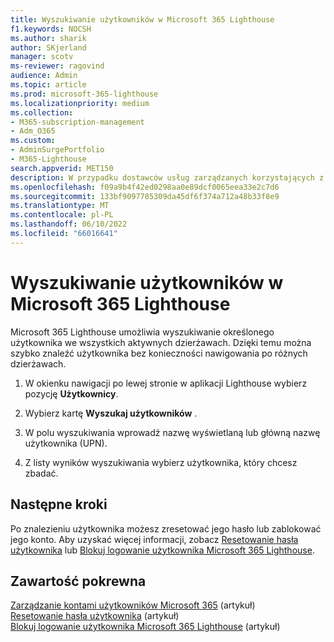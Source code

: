 ```yaml
---
title: Wyszukiwanie użytkowników w Microsoft 365 Lighthouse
f1.keywords: NOCSH
ms.author: sharik
author: SKjerland
manager: scotv
ms-reviewer: ragovind
audience: Admin
ms.topic: article
ms.prod: microsoft-365-lighthouse
ms.localizationpriority: medium
ms.collection:
- M365-subscription-management
- Adm_O365
ms.custom:
- AdminSurgePortfolio
- M365-Lighthouse
search.appverid: MET150
description: W przypadku dostawców usług zarządzanych korzystających z Microsoft 365 Lighthouse dowiedz się, jak wyszukiwać użytkowników.
ms.openlocfilehash: f09a9b4f42ed0298aa0e89dcf0065eea33e2c7d6
ms.sourcegitcommit: 133bf9097785309da45df6f374a712a48b33f8e9
ms.translationtype: MT
ms.contentlocale: pl-PL
ms.lasthandoff: 06/10/2022
ms.locfileid: "66016641"
---
```

# <a name="search-for-users-in-microsoft-365-lighthouse"></a>Wyszukiwanie użytkowników w Microsoft 365 Lighthouse

Microsoft 365 Lighthouse umożliwia wyszukiwanie określonego użytkownika we wszystkich aktywnych dzierżawach. Dzięki temu można szybko znaleźć użytkownika bez konieczności nawigowania po różnych dzierżawach.

1. W okienku nawigacji po lewej stronie w aplikacji Lighthouse wybierz pozycję **Użytkownicy**.

2. Wybierz kartę **Wyszukaj użytkowników** .

3. W polu wyszukiwania wprowadź nazwę wyświetlaną lub główną nazwę użytkownika (UPN).

4. Z listy wyników wyszukiwania wybierz użytkownika, który chcesz zbadać.

## <a name="next-steps"></a>Następne kroki

Po znalezieniu użytkownika możesz zresetować jego hasło lub zablokować jego konto. Aby uzyskać więcej informacji, zobacz [Resetowanie hasła użytkownika](m365-lighthouse-reset-user-password.md) lub [Blokuj logowanie użytkownika Microsoft 365 Lighthouse](m365-lighthouse-block-user-signin.md).

## <a name="related-content"></a>Zawartość pokrewna

[Zarządzanie kontami użytkowników Microsoft 365](../enterprise/manage-microsoft-365-accounts.md) (artykuł)\
[Resetowanie hasła użytkownika](m365-lighthouse-reset-user-password.md) (artykuł)\
[Blokuj logowanie użytkownika Microsoft 365 Lighthouse](m365-lighthouse-block-user-signin.md) (artykuł)
